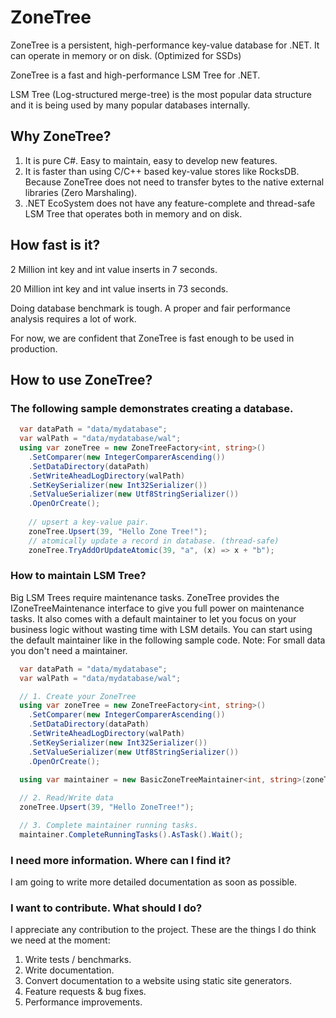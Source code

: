 # ZoneTree
ZoneTree is a persistent, high-performance key-value database for .NET.
It can operate in memory or on disk. (Optimized for SSDs)

ZoneTree is a fast and high-performance LSM Tree for .NET. 

LSM Tree (Log-structured merge-tree) is the most popular data structure and it is being used by many popular databases internally.

## Why ZoneTree?
1. It is pure C#. Easy to maintain, easy to develop new features.
2. It is faster than using C/C++ based key-value stores like RocksDB. Because ZoneTree does not need to transfer bytes to the native external libraries (Zero Marshaling).
3. .NET EcoSystem does not have any feature-complete and thread-safe LSM Tree that operates both in memory and on disk.

## How fast is it?

2 Million int key and int value inserts in 7 seconds.

20 Million int key and int value inserts in 73 seconds.

Doing database benchmark is tough. A proper and fair performance analysis requires a lot of work. 

For now, we are confident that ZoneTree is fast enough to be used in production.

## How to use ZoneTree?

### The following sample demonstrates creating a database.
```c#
  var dataPath = "data/mydatabase";
  var walPath = "data/mydatabase/wal";
  using var zoneTree = new ZoneTreeFactory<int, string>()
    .SetComparer(new IntegerComparerAscending())
    .SetDataDirectory(dataPath)
    .SetWriteAheadLogDirectory(walPath)
    .SetKeySerializer(new Int32Serializer())
    .SetValueSerializer(new Utf8StringSerializer())
    .OpenOrCreate();
    
    // upsert a key-value pair.
    zoneTree.Upsert(39, "Hello Zone Tree!");
    // atomically update a record in database. (thread-safe)
    zoneTree.TryAddOrUpdateAtomic(39, "a", (x) => x + "b");
```
### How to maintain LSM Tree?
Big LSM Trees require maintenance tasks. ZoneTree provides the IZoneTreeMaintenance interface to give you full power on maintenance tasks.
It also comes with a default maintainer to let you focus on your business logic without wasting time with LSM details.
You can start using the default maintainer like in the following sample code.
Note: For small data you don't need a maintainer.
```c#
  var dataPath = "data/mydatabase";
  var walPath = "data/mydatabase/wal";

  // 1. Create your ZoneTree
  using var zoneTree = new ZoneTreeFactory<int, string>()
    .SetComparer(new IntegerComparerAscending())
    .SetDataDirectory(dataPath)
    .SetWriteAheadLogDirectory(walPath)
    .SetKeySerializer(new Int32Serializer())
    .SetValueSerializer(new Utf8StringSerializer())
    .OpenOrCreate();
 
  using var maintainer = new BasicZoneTreeMaintainer<int, string>(zoneTree);

  // 2. Read/Write data
  zoneTree.Upsert(39, "Hello ZoneTree!");

  // 3. Complete maintainer running tasks.
  maintainer.CompleteRunningTasks().AsTask().Wait();
```

### I need more information. Where can I find it?
I am going to write more detailed documentation as soon as possible.

### I want to contribute. What should I do?
I appreciate any contribution to the project.
These are the things I do think we need at the moment:
1. Write tests / benchmarks.
2. Write documentation.
3. Convert documentation to a website using static site generators.
4. Feature requests & bug fixes.
5. Performance improvements.

